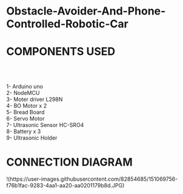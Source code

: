 # Obstacle-Avoider-And-Phone-Controlled-Robotic-Car

<h1>COMPONENTS USED</h1><br><br>

1- Arduino uno <br>
2- NodeMCU<br>
3- Moter driver L298N <br>
4- BO Motor x 2 <br>
5- Bread Board <br>
6- Servo Motor <br>
7- Ultrasonic Sensor HC-SRO4 <br>
8- Battery x 3 <br>
9- Ultrasonic Holder


<h1> CONNECTION DIAGRAM</h1>
!(https://user-images.githubusercontent.com/82854685/151069756-f76b1fac-9283-4aa1-aa20-aa0201179b8d.JPG)
